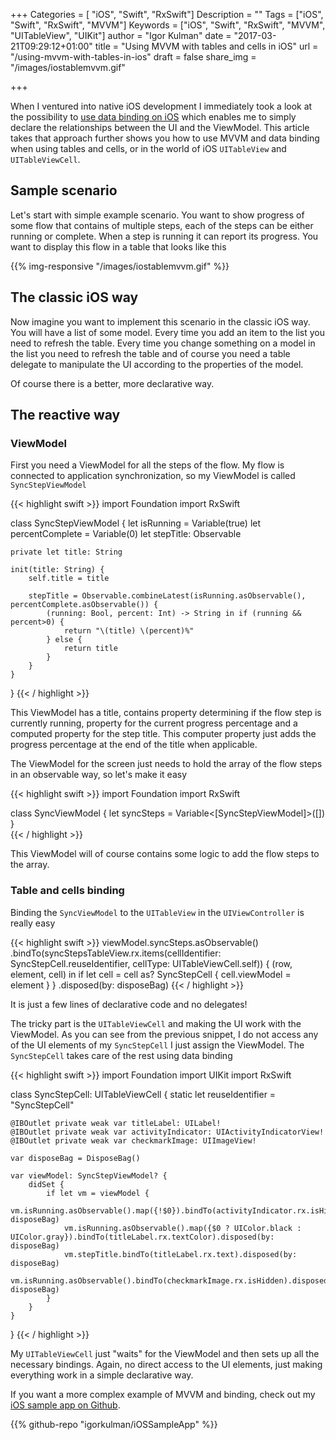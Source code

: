 +++
Categories = [ "iOS", "Swift", "RxSwift"]
Description = ""
Tags = ["iOS", "Swift", "RxSwift", "MVVM"]
Keywords = ["iOS", "Swift", "RxSwift", "MVVM", "UITableView", "UIKit"]
author = "Igor Kulman"
date = "2017-03-21T09:29:12+01:00"
title = "Using MVVM with tables and cells in iOS"
url = "/using-mvvm-with-tables-in-ios"
draft = false
share_img = "/images/iostablemvvm.gif"

+++

When I ventured into native iOS development I immediately took a look at the possibility to [use data binding on iOS](/using-data-binding-in-ios) which enables me to simply declare the relationships between the UI and the ViewModel. This article takes that approach further shows you how to use MVVM and data binding when using tables and cells, or in the world of iOS `UITableView` and `UITableViewCell`.

## Sample scenario

Let's start with simple example scenario. You want to show progress of some flow that contains of multiple steps, each of the steps can be either running or complete. When a step is running it can report its progress. You want to display this flow in a table that looks like this

{{% img-responsive "/images/iostablemvvm.gif" %}}

<!--more-->

## The classic iOS way

Now imagine you want to implement this scenario in the classic iOS way. You will have a list of some model. Every time you add an item to the list you need to refresh the table. Every time you change something on a model in the list you need to refresh the table and of course you need a table delegate to manipulate the UI according to the properties of the model. 

Of course there is a better, more declarative way.

## The reactive way

### ViewModel

First you need a ViewModel for all the steps of the flow. My flow is connected to application synchronization, so my ViewModel is called `SyncStepViewModel`

{{< highlight swift >}}
import Foundation
import RxSwift

class SyncStepViewModel {
    let isRunning = Variable(true)
    let percentComplete = Variable<Int>(0)
    let stepTitle: Observable<String>
    
    private let title: String
    
    init(title: String) {
        self.title = title
        
        stepTitle = Observable.combineLatest(isRunning.asObservable(), percentComplete.asObservable()) {
            (running: Bool, percent: Int) -> String in if (running && percent>0) {
                return "\(title) \(percent)%"
            } else {
                return title
            }
        }
    }
}
{{< / highlight >}}

This ViewModel has a title, contains property determining if the flow step is currently running, property for the current progress percentage and a computed property for the step title. This computer property just adds the progress percentage at the end of the title when applicable. 

The ViewModel for the screen just needs to hold the array of the flow steps in an observable way, so let's make it easy

{{< highlight swift >}}
import Foundation
import RxSwift

class SyncViewModel {
    let syncSteps = Variable<[SyncStepViewModel]>([])
}    
{{< / highlight >}}

This ViewModel will of course contains some logic to add the flow steps to the array. 

### Table and cells binding

Binding the `SyncViewModel` to the `UITableView` in the `UIViewController` is really easy

{{< highlight swift >}}
viewModel.syncSteps.asObservable()
            .bindTo(syncStepsTableView.rx.items(cellIdentifier: SyncStepCell.reuseIdentifier, cellType: UITableViewCell.self)) { (row, element, cell) in
                if let cell = cell as? SyncStepCell {
                    cell.viewModel = element
                }
            }
            .disposed(by: disposeBag)
{{< / highlight >}}

It is just a few lines of declarative code and no delegates!

The tricky part is the `UITableViewCell` and making the UI work with the ViewModel. As you can see from the previous snippet, I do not access any of the UI elements of my `SyncStepCell` I just assign the ViewModel. The `SyncStepCell` takes care of the rest using data binding

{{< highlight swift >}}
import Foundation
import UIKit
import RxSwift

class SyncStepCell: UITableViewCell {
    static let reuseIdentifier = "SyncStepCell"
    
    @IBOutlet private weak var titleLabel: UILabel!
    @IBOutlet private weak var activityIndicator: UIActivityIndicatorView!
    @IBOutlet private weak var checkmarkImage: UIImageView!
    
    var disposeBag = DisposeBag()
    
    var viewModel: SyncStepViewModel? {
        didSet {
            if let vm = viewModel {
                vm.isRunning.asObservable().map({!$0}).bindTo(activityIndicator.rx.isHidden).disposed(by: disposeBag)
                vm.isRunning.asObservable().map({$0 ? UIColor.black : UIColor.gray}).bindTo(titleLabel.rx.textColor).disposed(by: disposeBag)
                vm.stepTitle.bindTo(titleLabel.rx.text).disposed(by: disposeBag)
                vm.isRunning.asObservable().bindTo(checkmarkImage.rx.isHidden).disposed(by: disposeBag)
            }
        }
    }
}
{{< / highlight >}}

My `UITableViewCell` just "waits" for the ViewModel and then sets up all the necessary bindings. Again, no direct access to the UI elements, just making everything work in a simple declarative way.

If you want a more complex example of MVVM and binding, check out my [iOS sample app on Github](https://github.com/igorkulman/iOSSampleApp).

{{% github-repo "igorkulman/iOSSampleApp" %}}
